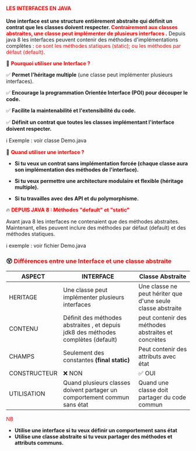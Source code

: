 #### <font color=red>LES INTERFACES EN JAVA </font>

<b>Une interface est une structure entièrement abstraite qui définit un contrat que les classes doivent respecter. 
<font color=red>Contrairement aux classes abstraites, une classe peut implémenter de plusieurs interfaces </font>.</b>
Depuis java 8 les interfaces peuvent contenir des méthodes d'implémentations complètes : <font color=red> ce sont les méthodes 
statiques (static); ou les méthodes par défaut (default)</font>.

🎯 <font color=red><b> Pourquoi utiliser une Interface ? </b></font>

✅ <b>Permet l'héritage multiple</b> (une classe peut implémenter plusieurs interfaces).

✅ <b>Encourage la programmation Orientée Interface (POI) pour découper le code.</b>

✅ <b> Facilite la maintenabilité et l'extensibilité du code.</b>

✅ <b> Définit un contrat que toutes les classes implémentant l'interface doivent respecter.</b>


ℹ Exemple : voir classe Demo.java


🚀 <font color=red><b> Quand utiliser une interface ? </b></font>

* <b> Si tu veux un contrat sans implémentation forcée (chaque classe aura son implémentation des méthodes de l'interface).


* Si tu veux permettre une architecture modulaire et flexible (héritage multiple).


* Si tu travailles avec des API et du polymorphisme. </b>

🔥 <font color=red><b> DEPUIS JAVA 8 : Méthodes "default" et "static" </b></font>

Avant java 8 les interfaces ne contenaient que des méthodes abstraites. Maintenant, elles peuvent inclure des méthodes 
par défaut (default) et des méthodes statiques.

ℹ exemple : voir fichier Demo.java

### 😵 <font color=red>Différences entre une Interface et une classe abstraite</font>


| ASPECT       | INTERFACE                                                                         | Classe Abstraite                                            | 
|--------------|-----------------------------------------------------------------------------------|-------------------------------------------------------------|
| HERITAGE     | Une classe peut implémenter plusieurs interfaces                                  | Une classe ne peut hériter que d'une seule classe abstraite | 
| CONTENU      | Définit des méthodes abstraites , et depuis jdk8 des méthodes complètes (default) | peut contenir des méthodes abstraites et concrètes          |   
| CHAMPS       | Seulement des constantes <b>(final static)</b>                                    | Peut contenir des attributs avec état                       |   
| CONSTRUCTEUR | ❌ NON                                                                             | ✅ OUI                                                       |   
| UTILISATION  | Quand plusieurs classes doivent partager un comportement commun sans état         | Quand une classe doit partager du code commun               |   


<font color=red> NB </font> 

* <b>Utilise une interface si tu veux définir un comportement sans état
* Utilise une classe abstraite si tu veux partager des méthodes et attributs communs. </b>


